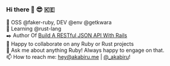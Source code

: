 ### Hi there 👋 😎 🇰🇪

<!--
**akabiru/akabiru** is a ✨ _special_ ✨ repository because its `README.md` (this file) appears on your GitHub profile.

Here are some ideas to get you started:

- 🔭 I’m currently working on @faker-ruby
- 🌱 I’m currently learning @rust-lang
- 👯 I’m looking to collaborate on any Ruby or Rust projects
- 🤔 I’m looking for help with ...
- 💬 Ask me about anything Ruby! Always happy to engage on that.
- 📫 How to reach me: hey@akabiru.me || [@akabiru_](https://twitter.com/akabiru_)!
- ⚡ Fun fact: ...
-->

🔭 OSS @faker-ruby, DEV @env @getkwara </br>
🌱 Learning @rust-lang </br>
✒️ Author Of [Build A RESTful JSON API With Rails](https://scotch.io/tutorials/build-a-restful-json-api-with-rails-5-part-one) </br>
👯 Happy to collaborate on any Ruby or Rust projects </br>
💬 Ask me about anything Ruby! Always happy to engage on that. </br>
📫 How to reach me: hey@akabiru.me | [@_akabiru](https://twitter.com/_akabiru)! </br>
